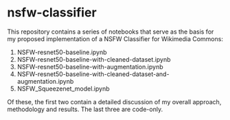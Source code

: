 # nsfw-classifier

This repository contains a series of notebooks that serve as the basis for my proposed implementation of a NSFW Classifier for Wikimedia Commons:

1. NSFW-resnet50-baseline.ipynb
2. NSFW-resnet50-baseline-with-cleaned-dataset.ipynb
3. NSFW-resnet50-baseline-with-augmentation.ipynb
4. NSFW-resnet50-baseline-with-cleaned-dataset-and-augmentation.ipynb
5. NSFW_Squeezenet_model.ipynb

Of these, the first two contain a detailed discussion of my overall approach, methodology and results. The last three are code-only. 
